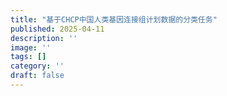 ```yaml
---
title: "基于CHCP中国人类基因连接组计划数据的分类任务"
published: 2025-04-11
description: ''
image: ''
tags: []
category: ''
draft: false 
---
```

